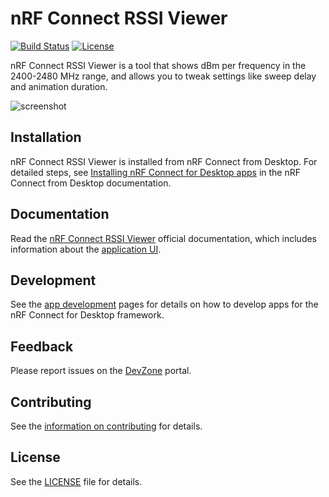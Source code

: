 # nRF Connect RSSI Viewer

[![Build Status](https://dev.azure.com/NordicSemiconductor/Wayland/_apis/build/status/NordicSemiconductor.pc-nrfconnect-rssi?branchName=main)](https://dev.azure.com/NordicSemiconductor/Wayland/_build/latest?definitionId=9&branchName=main)
[![License](https://img.shields.io/badge/license-Modified%20BSD%20License-blue.svg)](LICENSE)

nRF Connect RSSI Viewer is a tool that shows dBm per frequency in the
2400-2480 MHz range, and allows you to tweak settings like sweep delay and
animation duration.

![screenshot](resources/screenshot.gif)

## Installation

nRF Connect RSSI Viewer is installed from nRF Connect from Desktop. For detailed
steps, see
[Installing nRF Connect for Desktop apps](https://docs.nordicsemi.com/bundle/nrf-connect-desktop/page/installing_apps.html)
in the nRF Connect from Desktop documentation.

## Documentation

Read the
[nRF Connect RSSI Viewer](https://docs.nordicsemi.com/bundle/nrf-connect-rssi-viewer/page/index.html)
official documentation, which includes information about the
[application UI](https://docs.nordicsemi.com/bundle/nrf-connect-rssi-viewer/page/overview.html).

## Development

See the
[app development](https://nordicsemiconductor.github.io/pc-nrfconnect-docs/)
pages for details on how to develop apps for the nRF Connect for Desktop
framework.

## Feedback

Please report issues on the [DevZone](https://devzone.nordicsemi.com) portal.

## Contributing

See the
[information on contributing](https://nordicsemiconductor.github.io/pc-nrfconnect-docs/contributing)
for details.

## License

See the [LICENSE](LICENSE) file for details.
